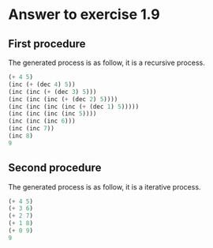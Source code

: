 # Answer to exercise 1.9

## First procedure
The generated process is as follow, it is a recursive process.
```Scheme
(+ 4 5)
(inc (+ (dec 4) 5))
(inc (inc (+ (dec 3) 5)))
(inc (inc (inc (+ (dec 2) 5))))
(inc (inc (inc (inc (+ (dec 1) 5)))))
(inc (inc (inc (inc 5))))
(inc (inc (inc 6)))
(inc (inc 7))
(inc 8)
9
```

## Second procedure
The generated process is as follow, it is a iterative process.
```Scheme
(+ 4 5)
(+ 3 6)
(+ 2 7)
(+ 1 8)
(+ 0 9)
9
```
